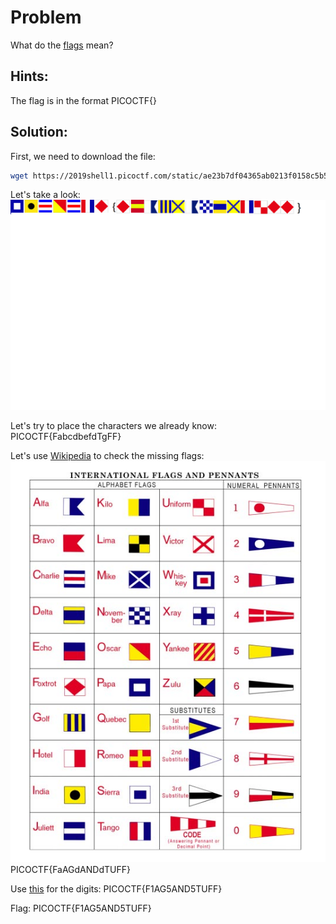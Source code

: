 # Problem
What do the [flags](https://2019shell1.picoctf.com/static/ae23b7df04365ab0213f0158c5b5d694/flag.png) mean?

## Hints:
The flag is in the format PICOCTF{}

## Solution:

First, we need to download the file:
```bash
wget https://2019shell1.picoctf.com/static/ae23b7df04365ab0213f0158c5b5d694/flag.png
```

Let's take a look:
![flag](./flag.png)

Let's try to place the characters we already know:
PICOCTF{FabcdbefdTgFF}

Let's use [Wikipedia](https://en.wikipedia.org/wiki/International_Code_of_Signals) to check the missing flags:
![ICS_flags](./ICS-flags.png)
PICOCTF{FaAGdANDdTUFF}

Use [this](http://www.quadibloc.com/other/flaint.htm) for the digits:
PICOCTF{F1AG5AND5TUFF}


Flag: PICOCTF{F1AG5AND5TUFF}
